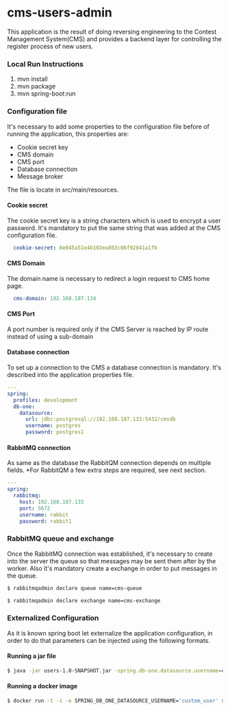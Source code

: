 # cms-users-admin
This application is the result of doing reversing engineering to the Contest Management System(CMS) and provides a backend layer for controlling the register process of new users. 


### Local Run Instructions

1) mvn install
2) mvn package
3) mvn spring-boot:run


### Configuration file

It's necessary to add some properties to the configuration file before of running the application, this properties are:

- Cookie secret key
- CMS domain
- CMS port
- Database connection
- Message broker


The file is locate in src/main/resources.

#### Cookie secret
The cookie secret key is a string characters which is used to encrypt a user password. It's mandatory to put the same string that was added at the CMS configuration file.


```yml
  cookie-secret: 8e045a51e4b102ea803c06f92841a1fb
```

#### CMS Domain
The domain name is necessary to redirect a login request to CMS home page.


```yml
  cms-domain: 192.168.187.134
```

#### CMS Port
A port number is required only if the CMS Server is reached by IP route instead of using a sub-domain 


#### Database connection

To set up a connection to the CMS a database connection is mandatory. It's described into the application properties file.

```yml
---
spring:
  profiles: development
  db-one:
    datasource:
      url: jdbc:postgresql://192.168.187.133:5432/cmsdb
      username: postgres
      password: postgres1
```

#### RabbitMQ connection


As same as the database the RabbitQM connection depends on multiple fields.
*For RabbitQM a few extra steps are required, see next section.

```yml
---
spring:
  rabbitmq:
    host: 192.168.187.133
    port: 5672
    username: rabbit
    password: rabbit1
```

### RabbitMQ queue and exchange

Once the RabbitMQ connection was established, it's necessary to create into the server the queue so that messages may be sent them after by the worker. Also it's mandatory create a exchange in order to put messages in the queue. 

```bash
$ rabbitmqadmin declare queue name=cms-queue

$ rabbitmqadmin declare exchange name=cms-exchange

```

### Externalized Configuration

As it is known spring boot let externalize the application configuration, in order to do that parameters can be injected using the following formats.

 
#### Running a jar file

```bash
$ java -jar users-1.0-SNAPSHOT.jar -spring.db-one.datasource.username=custom_user

```
#### Running a docker image 

```bash
$ docker run -t -i -e SPRING_DB_ONE_DATASOURCE_USERNAME='custom_user' springio/users:latest

```

 
 
